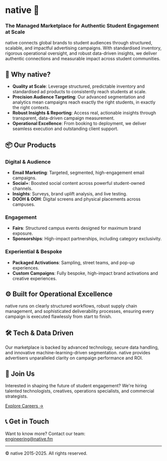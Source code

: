 # native 🚀

### The Managed Marketplace for Authentic Student Engagement at Scale

native connects global brands to student audiences through structured, scalable, and impactful advertising campaigns. With standardised inventory, rigorous operational oversight, and robust data-driven insights, we deliver authentic connections and measurable impact across student communities.

## 🌟 Why native?

- **Quality at Scale**: Leverage structured, predictable inventory and standardised ad products to consistently reach students at scale.
- **Precision Audience Targeting**: Our advanced segmentation and analytics mean campaigns reach exactly the right students, in exactly the right contexts.
- **Robust Insights & Reporting**: Access real, actionable insights through transparent, data-driven campaign measurement.
- **Operational Excellence**: From booking to deployment, we deliver seamless execution and outstanding client support.

## 📦 Our Products

### Digital & Audience
- **Email Marketing**: Targeted, segmented, high-engagement email campaigns.
- **Social+**: Boosted social content across powerful student-owned channels.
- **Insights**: Surveys, brand uplift analysis, and live testing.
- **DOOH & OOH**: Digital screens and physical placements across campuses.

### Engagement
- **Fairs**: Structured campus events designed for maximum brand exposure.
- **Sponsorships**: High-impact partnerships, including category exclusivity.

### Experiential & Bespoke
- **Packaged Activations**: Sampling, street teams, and pop-up experiences.
- **Custom Campaigns**: Fully bespoke, high-impact brand activations and creative experiences.

## ⚙️ Built for Operational Excellence

native runs on clearly structured workflows, robust supply chain management, and sophisticated deliverability processes, ensuring every campaign is executed flawlessly from start to finish.

## 🛠️ Tech & Data Driven

Our marketplace is backed by advanced technology, secure data handling, and innovative machine-learning-driven segmentation. native provides advertisers unparalleled clarity on campaign performance and ROI.

## 🤝 Join Us

Interested in shaping the future of student engagement? We're hiring talented technologists, creatives, operations specialists, and commercial strategists.

[Explore Careers →](https://jobs.gohire.io/native-dtt5roeu/)

## 📞 Get in Touch

Want to know more? Contact our team:  
[engineering@native.fm](mailto:engineering@native.fm)

---
© native 2015-2025. All rights reserved.
